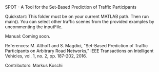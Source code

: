 SPOT - A Tool for the Set-Based Prediction of Traffic Participants


Quickstart: This folder must be on your current MATLAB path. Then run main().
You can select other traffic scenes from the provided examples by uncommenting the inputFile.


Manual: Coming soon.


References: M. Althoff and S. Magdici, "Set-Based Prediction of Traffic Participants on Arbitrary Road Networks," IEEE Transactions on Intelligent Vehicles, vol. 1, no. 2, pp. 187-202, 2016.


Contributors: Markus Koschi